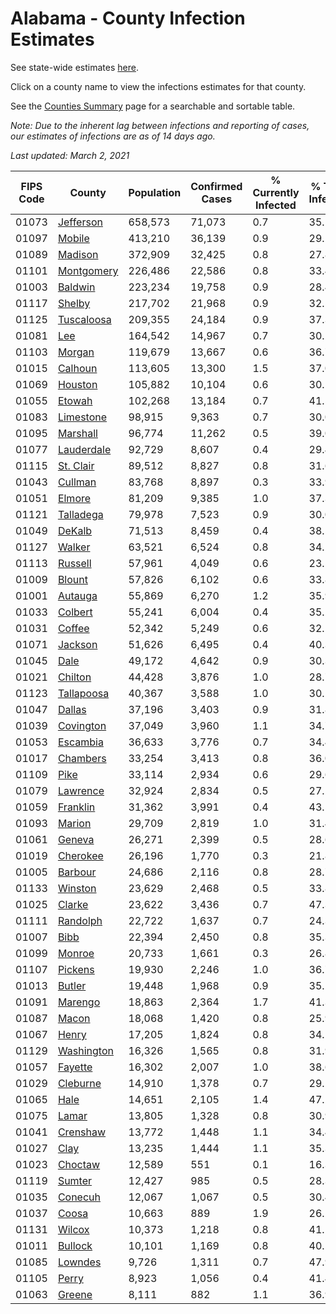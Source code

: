 # Alabama - County Infection Estimates

See state-wide estimates [here](/infections/us-al).

Click on a county name to view the infections estimates for that county.

See the [Counties Summary](/infections/summary-counties) page for a searchable and sortable table.

*Note: Due to the inherent lag between infections and reporting of cases, our estimates of infections are as of 14 days ago.*

*Last updated: March 2, 2021*

|   FIPS Code |                   County |   Population |   Confirmed Cases |   % Currently Infected |   % Total Infected |
|-------------|--------------------------|--------------|-------------------|------------------------|--------------------|
|       01073 |   [Jefferson](jefferson) |      658,573 |            71,073 |                    0.7 |               35.1 |
|       01097 |         [Mobile](mobile) |      413,210 |            36,139 |                    0.9 |               29.2 |
|       01089 |       [Madison](madison) |      372,909 |            32,425 |                    0.8 |               27.8 |
|       01101 | [Montgomery](montgomery) |      226,486 |            22,586 |                    0.8 |               33.4 |
|       01003 |       [Baldwin](baldwin) |      223,234 |            19,758 |                    0.9 |               28.4 |
|       01117 |         [Shelby](shelby) |      217,702 |            21,968 |                    0.9 |               32.5 |
|       01125 | [Tuscaloosa](tuscaloosa) |      209,355 |            24,184 |                    0.9 |               37.3 |
|       01081 |               [Lee](lee) |      164,542 |            14,967 |                    0.7 |               30.2 |
|       01103 |         [Morgan](morgan) |      119,679 |            13,667 |                    0.6 |               36.7 |
|       01015 |       [Calhoun](calhoun) |      113,605 |            13,300 |                    1.5 |               37.0 |
|       01069 |       [Houston](houston) |      105,882 |            10,104 |                    0.6 |               30.5 |
|       01055 |         [Etowah](etowah) |      102,268 |            13,184 |                    0.7 |               41.5 |
|       01083 |   [Limestone](limestone) |       98,915 |             9,363 |                    0.7 |               30.0 |
|       01095 |     [Marshall](marshall) |       96,774 |            11,262 |                    0.5 |               39.0 |
|       01077 | [Lauderdale](lauderdale) |       92,729 |             8,607 |                    0.4 |               29.4 |
|       01115 |   [St. Clair](st.-clair) |       89,512 |             8,827 |                    0.8 |               31.6 |
|       01043 |       [Cullman](cullman) |       83,768 |             8,897 |                    0.3 |               33.9 |
|       01051 |         [Elmore](elmore) |       81,209 |             9,385 |                    1.0 |               37.3 |
|       01121 |   [Talladega](talladega) |       79,978 |             7,523 |                    0.9 |               30.0 |
|       01049 |         [DeKalb](dekalb) |       71,513 |             8,459 |                    0.4 |               38.5 |
|       01127 |         [Walker](walker) |       63,521 |             6,524 |                    0.8 |               34.2 |
|       01113 |       [Russell](russell) |       57,961 |             4,049 |                    0.6 |               23.5 |
|       01009 |         [Blount](blount) |       57,826 |             6,102 |                    0.6 |               33.8 |
|       01001 |       [Autauga](autauga) |       55,869 |             6,270 |                    1.2 |               35.9 |
|       01033 |       [Colbert](colbert) |       55,241 |             6,004 |                    0.4 |               35.2 |
|       01031 |         [Coffee](coffee) |       52,342 |             5,249 |                    0.6 |               32.1 |
|       01071 |       [Jackson](jackson) |       51,626 |             6,495 |                    0.4 |               40.3 |
|       01045 |             [Dale](dale) |       49,172 |             4,642 |                    0.9 |               30.3 |
|       01021 |       [Chilton](chilton) |       44,428 |             3,876 |                    1.0 |               28.7 |
|       01123 | [Tallapoosa](tallapoosa) |       40,367 |             3,588 |                    1.0 |               30.1 |
|       01047 |         [Dallas](dallas) |       37,196 |             3,403 |                    0.9 |               31.8 |
|       01039 |   [Covington](covington) |       37,049 |             3,960 |                    1.1 |               34.7 |
|       01053 |     [Escambia](escambia) |       36,633 |             3,776 |                    0.7 |               34.4 |
|       01017 |     [Chambers](chambers) |       33,254 |             3,413 |                    0.8 |               36.0 |
|       01109 |             [Pike](pike) |       33,114 |             2,934 |                    0.6 |               29.6 |
|       01079 |     [Lawrence](lawrence) |       32,924 |             2,834 |                    0.5 |               27.2 |
|       01059 |     [Franklin](franklin) |       31,362 |             3,991 |                    0.4 |               43.5 |
|       01093 |         [Marion](marion) |       29,709 |             2,819 |                    1.0 |               31.4 |
|       01061 |         [Geneva](geneva) |       26,271 |             2,399 |                    0.5 |               28.6 |
|       01019 |     [Cherokee](cherokee) |       26,196 |             1,770 |                    0.3 |               21.8 |
|       01005 |       [Barbour](barbour) |       24,686 |             2,116 |                    0.8 |               28.7 |
|       01133 |       [Winston](winston) |       23,629 |             2,468 |                    0.5 |               33.8 |
|       01025 |         [Clarke](clarke) |       23,622 |             3,436 |                    0.7 |               47.3 |
|       01111 |     [Randolph](randolph) |       22,722 |             1,637 |                    0.7 |               24.3 |
|       01007 |             [Bibb](bibb) |       22,394 |             2,450 |                    0.8 |               35.3 |
|       01099 |         [Monroe](monroe) |       20,733 |             1,661 |                    0.3 |               26.8 |
|       01107 |       [Pickens](pickens) |       19,930 |             2,246 |                    1.0 |               36.7 |
|       01013 |         [Butler](butler) |       19,448 |             1,968 |                    0.9 |               35.2 |
|       01091 |       [Marengo](marengo) |       18,863 |             2,364 |                    1.7 |               41.3 |
|       01087 |           [Macon](macon) |       18,068 |             1,420 |                    0.8 |               25.9 |
|       01067 |           [Henry](henry) |       17,205 |             1,824 |                    0.8 |               34.1 |
|       01129 | [Washington](washington) |       16,326 |             1,565 |                    0.8 |               31.9 |
|       01057 |       [Fayette](fayette) |       16,302 |             2,007 |                    1.0 |               38.6 |
|       01029 |     [Cleburne](cleburne) |       14,910 |             1,378 |                    0.7 |               29.1 |
|       01065 |             [Hale](hale) |       14,651 |             2,105 |                    1.4 |               47.2 |
|       01075 |           [Lamar](lamar) |       13,805 |             1,328 |                    0.8 |               30.9 |
|       01041 |     [Crenshaw](crenshaw) |       13,772 |             1,448 |                    1.1 |               34.4 |
|       01027 |             [Clay](clay) |       13,235 |             1,444 |                    1.1 |               35.3 |
|       01023 |       [Choctaw](choctaw) |       12,589 |               551 |                    0.1 |               16.3 |
|       01119 |         [Sumter](sumter) |       12,427 |               985 |                    0.5 |               28.3 |
|       01035 |       [Conecuh](conecuh) |       12,067 |             1,067 |                    0.5 |               30.4 |
|       01037 |           [Coosa](coosa) |       10,663 |               889 |                    1.9 |               26.2 |
|       01131 |         [Wilcox](wilcox) |       10,373 |             1,218 |                    0.8 |               41.1 |
|       01011 |       [Bullock](bullock) |       10,101 |             1,169 |                    0.8 |               40.5 |
|       01085 |       [Lowndes](lowndes) |        9,726 |             1,311 |                    0.7 |               47.9 |
|       01105 |           [Perry](perry) |        8,923 |             1,056 |                    0.4 |               41.4 |
|       01063 |         [Greene](greene) |        8,111 |               882 |                    1.1 |               36.9 |